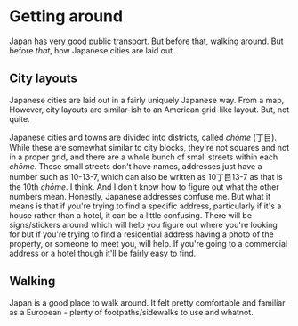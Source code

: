 # Getting around

Japan has very good public transport. But before that, walking around. But before *that*, how Japanese cities are laid out.

## City layouts

Japanese cities are laid out in a fairly uniquely Japanese way. From a map,  However, city layouts are similar-ish to an American grid-like layout. But, not quite. 

Japanese cities and towns are divided into districts, called *chōme* (丁目). While these are somewhat similar to city blocks, they're not squares and not in a proper grid, and there are a whole bunch of small streets within each *chōme*. These small streets don't have names, addresses just have a number such as 10-13-7, which can also be written as 10丁目13-7 as that is the 10th *chōme*. I think. And I don't know how to figure out what the other numbers mean. Honestly, Japanese addresses confuse me. But what it means is that if you're trying to find a specific address, particularly if it's a house rather than a hotel, it can be a little confusing. There will be signs/stickers around which will help you figure out where you're looking for but if you're trying to find a residential address having a photo of the property, or someone to meet you, will help. If you're going to a commercial address or a hotel though it'll be fairly easy to find.

## Walking

Japan is a good place to walk around. It felt pretty comfortable and familiar as a European - plenty of footpaths/sidewalks to use and whatnot.

